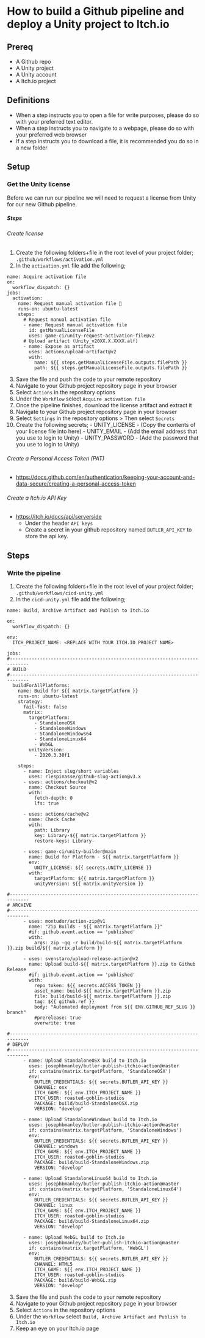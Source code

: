# How to build a Github pipeline and deploy a Unity project to Itch.io

## Prereq
  - A Github repo
  - A Unity project
  - A Unity account
  - A Itch.io project

## Definitions
  - When a step instructs you to open a file for write purposes, please do so with your preferred text editor.
  - When a step instructs you to navigate to a webpage, please do so with your preferred web browser
  - If a step instructs you to download a file, it is recommended you do so in a new folder

## Setup
### Get the Unity license
Before we can run our pipeline we will need to request a license from Unity for our new Github pipeline.

##### Steps
###### Create license
  1. Create the following folders+file in the root level of your project folder; `.github/workflows/activation.yml`
  2. In the `activation.yml` file add the following;
```
name: Acquire activation file
on:
  workflow_dispatch: {}
jobs:
  activation:
    name: Request manual activation file 🔑
    runs-on: ubuntu-latest
    steps:
      # Request manual activation file
      - name: Request manual activation file
        id: getManualLicenseFile
        uses: game-ci/unity-request-activation-file@v2
      # Upload artifact (Unity_v20XX.X.XXXX.alf)
      - name: Expose as artifact
        uses: actions/upload-artifact@v2
        with:
          name: ${{ steps.getManualLicenseFile.outputs.filePath }}
          path: ${{ steps.getManualLicenseFile.outputs.filePath }}
```
  3. Save the file and push the code to your remote repository
  4. Navigate to your Github project repository page in your browser
  5. Select `Actions` in the repository options
  6. Under the `Workflow` select `Acquire activation file`
  7. Once the pipeline finishes, download the license artifact and extract it
  8. Navigate to your Github project repository page in your browser
  9. Select `Settings` in the repository options > Then select `Secrets`
  10. Create the following secrets;
    - UNITY_LICENSE - (Copy the contents of your license file into here)
    - UNITY_EMAIL - (Add the email address that you use to login to Unity)
    - UNITY_PASSWORD - (Add the password that you use to login to Unity)
  
  
###### Create a Personal Access Token (PAT)
  - https://docs.github.com/en/authentication/keeping-your-account-and-data-secure/creating-a-personal-access-token


###### Create a Itch.io API Key
  - https://itch.io/docs/api/serverside
    - Under the header `API keys` 
    - Create a secret in your github repository named `BUTLER_API_KEY` to store the api key. 

## Steps
### Write the pipeline
  1. Create the following folders+file in the root level of your project folder; `.github/workflows/cicd-unity.yml`
  2. In the `cicd-unity.yml` file add the following;
```
name: Build, Archive Artifact and Publish to Itch.io

on: 
  workflow_dispatch: {}
  
env:
  ITCH_PROJECT_NAME: <REPLACE WITH YOUR ITCH.IO PROJECT NAME>

jobs:
#-----------------------------------------------------------------------------
# BUILD
#-----------------------------------------------------------------------------
  buildForAllPlatforms:
    name: Build for ${{ matrix.targetPlatform }}
    runs-on: ubuntu-latest
    strategy:
      fail-fast: false
      matrix:
        targetPlatform:
          - StandaloneOSX
          - StandaloneWindows
          - StandaloneWindows64
          - StandaloneLinux64
          - WebGL
        unityVersion:
          - 2020.3.30f1
          
    steps:
      - name: Inject slug/short variables
        uses: rlespinasse/github-slug-action@v3.x
      - uses: actions/checkout@v2
        name: Checkout Source
        with:
          fetch-depth: 0
          lfs: true

      - uses: actions/cache@v2
        name: Check Cache
        with:
          path: Library
          key: Library-${{ matrix.targetPlatform }}
          restore-keys: Library-

      - uses: game-ci/unity-builder@main
        name: Build for Platform - ${{ matrix.targetPlatform }}
        env:
          UNITY_LICENSE: ${{ secrets.UNITY_LICENSE }}
        with:
          targetPlatform: ${{ matrix.targetPlatform }}
          unityVersion: ${{ matrix.unityVersion }}

#-----------------------------------------------------------------------------
# ARCHIVE
#-----------------------------------------------------------------------------      
      - uses: montudor/action-zip@v1
        name: "Zip Builds - ${{ matrix.targetPlatform }}"
        #if: github.event.action == 'published'
        with:
          args: zip -qq -r build/build-${{ matrix.targetPlatform }}.zip build/${{ matrix.platform }}

      - uses: svenstaro/upload-release-action@v2
        name: Upload build-${{ matrix.targetPlatform }}.zip to Github Release
        #if: github.event.action == 'published'
        with:
          repo_token: ${{ secrets.ACCESS_TOKEN }}
          asset_name: build-${{ matrix.targetPlatform }}.zip
          file: build/build-${{ matrix.targetPlatform }}.zip
          tag: ${{ github.ref }}
          body: "Automated deployment from ${{ ENV.GITHUB_REF_SLUG }} branch"
          #prerelease: true
          overwrite: true        

#-----------------------------------------------------------------------------
# DEPLOY
#-----------------------------------------------------------------------------
      - name: Upload StandaloneOSX build to Itch.io
        uses: josephbmanley/butler-publish-itchio-action@master
        if: contains(matrix.targetPlatform, 'StandaloneOSX')
        env:
          BUTLER_CREDENTIALS: ${{ secrets.BUTLER_API_KEY }}
          CHANNEL: osx
          ITCH_GAME: ${{ env.ITCH_PROJECT_NAME }}
          ITCH_USER: roasted-goblin-studios
          PACKAGE: build/build-StandaloneOSX.zip
          VERSION: "develop"
      
      - name: Upload StandaloneWindows build to Itch.io
        uses: josephbmanley/butler-publish-itchio-action@master
        if: contains(matrix.targetPlatform, 'StandaloneWindows')
        env:
          BUTLER_CREDENTIALS: ${{ secrets.BUTLER_API_KEY }}
          CHANNEL: windows
          ITCH_GAME: ${{ env.ITCH_PROJECT_NAME }}
          ITCH_USER: roasted-goblin-studios
          PACKAGE: build/build-StandaloneWindows.zip
          VERSION: "develop"
      
      - name: Upload StandaloneLinux64 build to Itch.io
        uses: josephbmanley/butler-publish-itchio-action@master
        if: contains(matrix.targetPlatform, 'StandaloneLinux64')
        env:
          BUTLER_CREDENTIALS: ${{ secrets.BUTLER_API_KEY }}
          CHANNEL: linux
          ITCH_GAME: ${{ env.ITCH_PROJECT_NAME }}
          ITCH_USER: roasted-goblin-studios
          PACKAGE: build/build-StandaloneLinux64.zip
          VERSION: "develop"
      
      - name: Upload WebGL build to Itch.io
        uses: josephbmanley/butler-publish-itchio-action@master
        if: contains(matrix.targetPlatform, 'WebGL')
        env:
          BUTLER_CREDENTIALS: ${{ secrets.BUTLER_API_KEY }}
          CHANNEL: HTML5
          ITCH_GAME: ${{ env.ITCH_PROJECT_NAME }}
          ITCH_USER: roasted-goblin-studios
          PACKAGE: build/build-WebGL.zip
          VERSION: "develop"
```
  3. Save the file and push the code to your remote repository
  4. Navigate to your Github project repository page in your browser
  5. Select `Actions` in the repository options
  6. Under the `Workflow` select `Build, Archive Artifact and Publish to Itch.io`
  7. Keep an eye on your Itch.io page 
